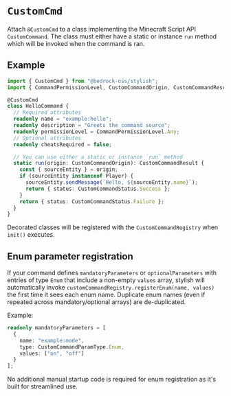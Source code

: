 # `CustomCmd`

Attach `@CustomCmd` to a class implementing the Minecraft Script API `CustomCommand`. The class must either have a static or instance `run` method which will be invoked when the command is ran. 

## Example

```ts
import { CustomCmd } from "@bedrock-oss/stylish";
import { CommandPermissionLevel, CustomCommandOrigin, CustomCommandResult, CustomCommandStatus, Player } from "@minecraft/server";

@CustomCmd
class HelloCommand {
  // Required attributes
  readonly name = "example:hello";
  readonly description = "Greets the command source";
  readonly permissionLevel = CommandPermissionLevel.Any;
  // Optional attributes
  readonly cheatsRequired = false;

  // You can use either a static or instance `run` method
  static run(origin: CustomCommandOrigin): CustomCommandResult {
    const { sourceEntity } = origin;
    if (sourceEntity instanceof Player) {
      sourceEntity.sendMessage(`Hello, ${sourceEntity.name}`);
      return { status: CustomCommandStatus.Success };
    }
    return { status: CustomCommandStatus.Failure };
  }
}
```

Decorated classes will be registered with the `CustomCommandRegistry` when `init()` executes.

## Enum parameter registration

If your command defines `mandatoryParameters` or `optionalParameters` with entries of type `Enum` that include a non-empty `values` array, stylish will automatically invoke `customCommandRegistry.registerEnum(name, values)` the first time it sees each enum name. Duplicate enum names (even if repeated across mandatory/optional arrays) are de-duplicated.

Example:

```ts
readonly mandatoryParameters = [
  {
    name: "example:mode",
    type: CustomCommandParamType.Enum,
    values: ["on", "off"]
  }
];
```

No additional manual startup code is required for enum registration as it's built for streamlined use.
